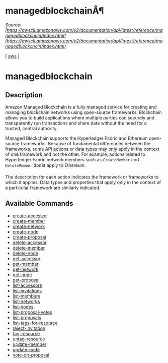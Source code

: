# managedblockchainÂ¶

*Source: [https://awscli.amazonaws.com/v2/documentation/api/latest/reference/managedblockchain/index.html](https://awscli.amazonaws.com/v2/documentation/api/latest/reference/managedblockchain/index.html)*

[ [aws](https://awscli.amazonaws.com/v2/documentation/api/latest/reference/index.html#cli-aws) ]

# managedblockchain

## Description

Amazon Managed Blockchain is a fully managed service for creating and managing blockchain networks using open-source frameworks. Blockchain allows you to build applications where multiple parties can securely and transparently run transactions and share data without the need for a trusted, central authority.

Managed Blockchain supports the Hyperledger Fabric and Ethereum open-source frameworks. Because of fundamental differences between the frameworks, some API actions or data types may only apply in the context of one framework and not the other. For example, actions related to Hyperledger Fabric network members such as `CreateMember` and `DeleteMember` donât apply to Ethereum.

The description for each action indicates the framework or frameworks to which it applies. Data types and properties that apply only in the context of a particular framework are similarly indicated.

## Available Commands

- [create-accessor](https://awscli.amazonaws.com/v2/documentation/api/latest/reference/managedblockchain/create-accessor.html)
- [create-member](https://awscli.amazonaws.com/v2/documentation/api/latest/reference/managedblockchain/create-member.html)
- [create-network](https://awscli.amazonaws.com/v2/documentation/api/latest/reference/managedblockchain/create-network.html)
- [create-node](https://awscli.amazonaws.com/v2/documentation/api/latest/reference/managedblockchain/create-node.html)
- [create-proposal](https://awscli.amazonaws.com/v2/documentation/api/latest/reference/managedblockchain/create-proposal.html)
- [delete-accessor](https://awscli.amazonaws.com/v2/documentation/api/latest/reference/managedblockchain/delete-accessor.html)
- [delete-member](https://awscli.amazonaws.com/v2/documentation/api/latest/reference/managedblockchain/delete-member.html)
- [delete-node](https://awscli.amazonaws.com/v2/documentation/api/latest/reference/managedblockchain/delete-node.html)
- [get-accessor](https://awscli.amazonaws.com/v2/documentation/api/latest/reference/managedblockchain/get-accessor.html)
- [get-member](https://awscli.amazonaws.com/v2/documentation/api/latest/reference/managedblockchain/get-member.html)
- [get-network](https://awscli.amazonaws.com/v2/documentation/api/latest/reference/managedblockchain/get-network.html)
- [get-node](https://awscli.amazonaws.com/v2/documentation/api/latest/reference/managedblockchain/get-node.html)
- [get-proposal](https://awscli.amazonaws.com/v2/documentation/api/latest/reference/managedblockchain/get-proposal.html)
- [list-accessors](https://awscli.amazonaws.com/v2/documentation/api/latest/reference/managedblockchain/list-accessors.html)
- [list-invitations](https://awscli.amazonaws.com/v2/documentation/api/latest/reference/managedblockchain/list-invitations.html)
- [list-members](https://awscli.amazonaws.com/v2/documentation/api/latest/reference/managedblockchain/list-members.html)
- [list-networks](https://awscli.amazonaws.com/v2/documentation/api/latest/reference/managedblockchain/list-networks.html)
- [list-nodes](https://awscli.amazonaws.com/v2/documentation/api/latest/reference/managedblockchain/list-nodes.html)
- [list-proposal-votes](https://awscli.amazonaws.com/v2/documentation/api/latest/reference/managedblockchain/list-proposal-votes.html)
- [list-proposals](https://awscli.amazonaws.com/v2/documentation/api/latest/reference/managedblockchain/list-proposals.html)
- [list-tags-for-resource](https://awscli.amazonaws.com/v2/documentation/api/latest/reference/managedblockchain/list-tags-for-resource.html)
- [reject-invitation](https://awscli.amazonaws.com/v2/documentation/api/latest/reference/managedblockchain/reject-invitation.html)
- [tag-resource](https://awscli.amazonaws.com/v2/documentation/api/latest/reference/managedblockchain/tag-resource.html)
- [untag-resource](https://awscli.amazonaws.com/v2/documentation/api/latest/reference/managedblockchain/untag-resource.html)
- [update-member](https://awscli.amazonaws.com/v2/documentation/api/latest/reference/managedblockchain/update-member.html)
- [update-node](https://awscli.amazonaws.com/v2/documentation/api/latest/reference/managedblockchain/update-node.html)
- [vote-on-proposal](https://awscli.amazonaws.com/v2/documentation/api/latest/reference/managedblockchain/vote-on-proposal.html)